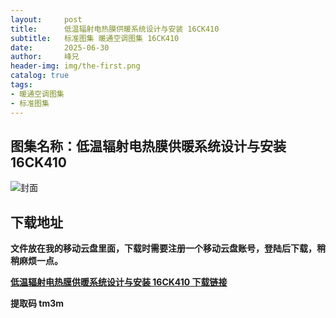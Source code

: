 ```yaml
---
layout:     post
title:      低温辐射电热膜供暖系统设计与安装 16CK410
subtitle:   标准图集 暖通空调图集 16CK410	
date:       2025-06-30
author:     峰兄
header-img: img/the-first.png
catalog: true
tags:
- 暖通空调图集
- 标准图集
---
```

## 图集名称：低温辐射电热膜供暖系统设计与安装 16CK410
![封面](https://pic1.imgdb.cn/item/6864e7cf58cb8da5c8880860.jpg)


## 下载地址 ##
**文件放在我的移动云盘里面，下载时需要注册一个移动云盘账号，登陆后下载，稍稍麻烦一点。**  
  
[**低温辐射电热膜供暖系统设计与安装 16CK410 下载链接**](https://caiyun.139.com/w/i/2nQR7rMZdaf0w)


**提取码 tm3m**

